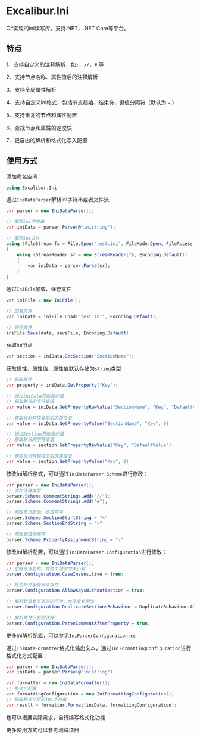 # Excalibur.Ini

C#实现的ini读写库。支持.NET，.NET Core等平台。

## 特点

1、支持自定义的注释解析，如`;`，`//`，`#` 等

2、支持节点名称、属性值后的注释解析

3、支持全局属性解析

4、支持自定义ini格式，包括节点起始、结束符，键值分隔符（默认为 `=` ）

5、支持重复的节点和属性配置

6、查找节点和属性的速度快

7、更自由的解析和格式化写入配置

## 使用方式
添加命名空间：

```csharp
using Excalibur.Ini
```

通过`IniDataParser`解析ini字符串或者文件流

```csharp
var parser = new IniDataParser();

// 解析ini字符串
var iniData = parser.Parse(@"inistring");

// 解析ini文件
using (FileStream fs = File.Open("test.ini", FileMode.Open, FileAccess.Read, FileShare.ReadWrite))
{
    using (StreamReader sr = new StreamReader(fs, Encoding.Default))
    {
        var iniData = parser.Parse(sr);
    }
}
```

通过`IniFile`加载、保存文件

```csharp
var iniFile = new IniFile();

// 加载文件
var iniData = iniFile.Load("test.ini", Encoding.Default);

// 保存文件
iniFile.Save(data, saveFile, Encoding.Default)
```

获取ini节点

```csharp
var section = iniData.GetSection("SectionName");
```

获取属性、属性值，属性值默认存储为`string`类型

```csharp
// 获取属性
var property = iniData.GetProperty("Key");

// 通过iniData获取属性值
// 获取默认的字符串值
var value = iniData.GetPropertyRawValue("SectionName", "Key", "DefaultValue")

// 获取自动转换类型后的属性值
var value = iniData.GetPropertyValue("SectionName", "Key", 0)

// 通过Section获取属性值
// 获取默认的字符串值
var value = section.GetPropertyRawValue("Key", "DefaultValue")

// 获取自动转换类型后的属性值
var value = section.GetPropertyValue("Key", 0)
```

修改ini解析格式，可以通过`IniDataParser.Scheme`进行修改：

```csharp
var parser = new IniDataParser();
// 添加注释类型
parser.Scheme.CommentStrings.Add("//");
parser.Scheme.CommentStrings.Add("#");

// 修改节点起始、结束符号
parser.Scheme.SectionStartString = "<"
parser.Scheme.SectionEndString = ">"

// 修改键值分隔符
parser.Scheme.PropertyAssignmentString = "-"
```

修改ini解析配置，可以通过`IniDataParser.Configuration`进行修改：

```csharp
var parser = new IniDataParser();
// 忽略节点名称、属性关键字的大小写
parser.Configuration.CaseInsensitive = true;

// 是否允许全局节点存在
parser.Configuration.AllowKeysWithoutSection = true;

// 解析到重复节点时的行为，允许重复添加
parser.Configuration.DuplicateSectionsBehaviour = DuplicateBehaviour.AllowAndRepeat;

// 解析属性行后的注释
parser.Configuration.ParseCommentAfterProperty = true;
```

更多ini解析配置，可以参见`IniParserConfiguration.cs`

通过`IniDataFormatter`格式化输出文本，通过`IniFormattingConfiguration`进行格式化方式配置：

```csharp
var parser = new IniDataParser();
var iniData = parser.Parse(@"inistring");

var formatter = new IniDataFormatter();
// 格式化配置
var formattingConfiguration = new IniFormattingConfiguration();
// 获取格式化后的ini字符串
var result = formatter.Format(iniData, formattingConfiguration);
```

也可以根据实际需求，自行编写格式化功能

更多使用方式可以参考测试项目
